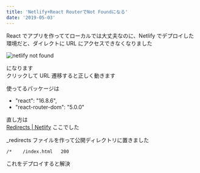 ```yaml
---
title: 'Netlify+React RouterでNot Foundになる'
date: '2019-05-03'
---
```


React でアプリを作っててローカルでは大丈夫なのに、Netlify でデプロイした環境だと、ダイレクトに URL にアクセスできなくなりました

![netlify not found](/netlify-not-found/netlify-not-found.webp)

になります  
クリックして URL 遷移すると正しく動きます

使ってるパッケージは

- "react": "16.8.6",
- "react-router-dom": "5.0.0"

直し方は  
[Redirects \| Netlify](https://www.netlify.com/docs/redirects/#history-pushstate-and-single-page-apps)
ここでした

\_redirects ファイルを作って公開ディレクトリに置きました

```
/*    /index.html   200
```

これをデプロイすると解決
